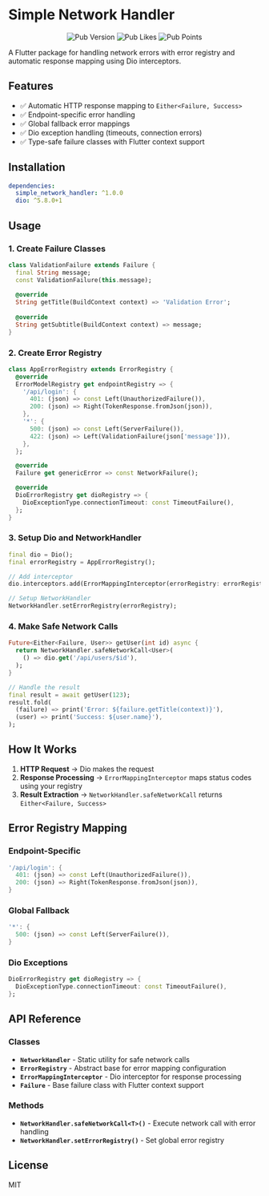 # Simple Network Handler

<p align="center">
  <img src="https://img.shields.io/pub/v/simple_network_handler.svg" alt="Pub Version">
  <img src="https://img.shields.io/pub/likes/simple_network_handler" alt="Pub Likes">
  <img src="https://img.shields.io/pub/points/simple_network_handler" alt="Pub Points">
</p>

A Flutter package for handling network errors with error registry and automatic response mapping using Dio interceptors.

## Features

- ✅ Automatic HTTP response mapping to `Either<Failure, Success>`
- ✅ Endpoint-specific error handling
- ✅ Global fallback error mappings
- ✅ Dio exception handling (timeouts, connection errors)
- ✅ Type-safe failure classes with Flutter context support

## Installation

```yaml
dependencies:
  simple_network_handler: ^1.0.0
  dio: ^5.8.0+1
```

## Usage

### 1. Create Failure Classes

```dart
class ValidationFailure extends Failure {
  final String message;
  const ValidationFailure(this.message);
  
  @override
  String getTitle(BuildContext context) => 'Validation Error';
  
  @override
  String getSubtitle(BuildContext context) => message;
}
```

### 2. Create Error Registry

```dart
class AppErrorRegistry extends ErrorRegistry {
  @override
  ErrorModelRegistry get endpointRegistry => {
    '/api/login': {
      401: (json) => const Left(UnauthorizedFailure()),
      200: (json) => Right(TokenResponse.fromJson(json)),
    },
    '*': {
      500: (json) => const Left(ServerFailure()),
      422: (json) => Left(ValidationFailure(json['message'])),
    },
  };

  @override
  Failure get genericError => const NetworkFailure();

  @override
  DioErrorRegistry get dioRegistry => {
    DioExceptionType.connectionTimeout: const TimeoutFailure(),
  };
}
```

### 3. Setup Dio and NetworkHandler

```dart
final dio = Dio();
final errorRegistry = AppErrorRegistry();

// Add interceptor
dio.interceptors.add(ErrorMappingInterceptor(errorRegistry: errorRegistry));

// Setup NetworkHandler
NetworkHandler.setErrorRegistry(errorRegistry);
```

### 4. Make Safe Network Calls

```dart
Future<Either<Failure, User>> getUser(int id) async {
  return NetworkHandler.safeNetworkCall<User>(
    () => dio.get('/api/users/$id'),
  );
}

// Handle the result
final result = await getUser(123);
result.fold(
  (failure) => print('Error: ${failure.getTitle(context)}'),
  (user) => print('Success: ${user.name}'),
);
```

## How It Works

1. **HTTP Request** → Dio makes the request
2. **Response Processing** → `ErrorMappingInterceptor` maps status codes using your registry
3. **Result Extraction** → `NetworkHandler.safeNetworkCall` returns `Either<Failure, Success>`

## Error Registry Mapping

### Endpoint-Specific
```dart
'/api/login': {
  401: (json) => const Left(UnauthorizedFailure()),
  200: (json) => Right(TokenResponse.fromJson(json)),
}
```

### Global Fallback
```dart
'*': {
  500: (json) => const Left(ServerFailure()),
}
```

### Dio Exceptions
```dart
DioErrorRegistry get dioRegistry => {
  DioExceptionType.connectionTimeout: const TimeoutFailure(),
};
```

## API Reference

### Classes

- **`NetworkHandler`** - Static utility for safe network calls
- **`ErrorRegistry`** - Abstract base for error mapping configuration  
- **`ErrorMappingInterceptor`** - Dio interceptor for response processing
- **`Failure`** - Base failure class with Flutter context support

### Methods

- **`NetworkHandler.safeNetworkCall<T>()`** - Execute network call with error handling
- **`NetworkHandler.setErrorRegistry()`** - Set global error registry

## License

MIT
